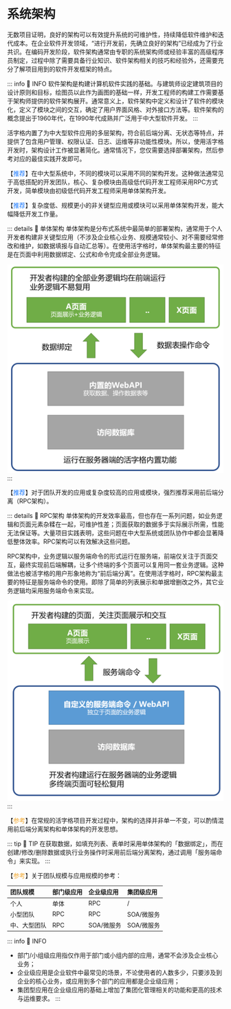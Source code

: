 # 系统架构

无数项目证明，良好的架构可以有效提升系统的可维护性，持续降低软件维护和迭代成本。在企业软件开发领域，“进行开发前，先确立良好的架构”已经成为了行业共识。在编码开发阶段，软件架构通常由专职的系统架构师或经验丰富的高级程序员制定，过程中除了需要具备行业知识、软件架构相关的技巧和经验外，还需要充分了解项目用到的软件开发框架的特点。

::: info 📍 INFO
软件架构是构建计算机软件实践的基础。与建筑师设定建筑项目的设计原则和目标，绘图员以此作为画图的基础一样，开发工程师的构建工作需要基于架构师提供的软件架构展开。通常意义上，软件架构中定义和设计了软件的模块化，定义了模块之间的交互，确定了用户界面风格、对外接口方法等。软件架构的概念提出于1960年代，在1990年代成熟并广泛用于中大型软件开发。
:::

活字格内置了为中大型软件应用的多层架构，符合前后端分离、无状态等特点，并提供了包含用户管理、权限认证、日志、运维等非功能性模块。所以，使用活字格开发时，架构设计工作被显著简化。通常情况下，您仅需要选择部署架构，然后参考对应的最佳实践开发即可。

【<font color="#1677FF">推荐</font>】在中大型系统中，不同的模块可以采用不同的架构开发。这种做法通常见于高低搭配的开发团队，核心、复杂模块由高级低代码开发工程师采用RPC方式开发，简单模块由初级低代码开发工程师采用单体架构开发。

【<font color="#1677FF">推荐</font>】复杂度低、规模更小的非关键型应用或模块可以采用单体架构开发，能大幅降低开发工作量。

::: details 🔎 单体架构
单体架构是分布式系统中最简单的部署架构，通常用于个人开发者构建非关键型应用（不涉及企业核心业务、规模通常较小、对不需要经常修改和维护，如数据填报与自动汇总等）。在使用活字格时，单体架构最主要的特征是在页面中利用数据绑定、公式和命令完成全部业务逻辑。

![单体架构](../images/arch-system-single.png "单体架构")
:::

【<font color="#1677FF">推荐</font>】对于团队开发的应用或复杂度较高的应用或模块，强烈推荐采用前后端分离（RPC架构）。

::: details 🔎 RPC架构
单体架构的开发效率最高，但也存在一系列问题，如业务逻辑和页面元素杂糅在一起，可维护性差；页面获取的数据多于实际展示所需，性能无法保证等。大量项目实践表明，这些问题在中大型系统或团队协作中都会显著降低整体效率。RPC架构可以有效解决这些问题。

RPC架构中，业务逻辑以服务端命令的形式运行在服务端，前端仅关注于页面交互，最终实现前后端解耦，让多个终端的多个页面可以复用同一套业务逻辑。这种做法也被活字格的用户形象地称为“前后端分离”。在使用活字格时，RPC架构最主要的特征是服务端命令的使用。即除了简单的列表展示和单据增删改之外，其它业务逻辑均采用服务端命令来实现。

![RPC架构](../images/arch-system-rpc.png "RPC架构")
:::

【<font color="#F3AA34">参考</font>】在常规的活字格项目开发过程中，架构的选择并非单一不变，可以酌情混用前后端分离架构和单体架构的开发思想。

::: tip 🔔 TIP
在获取数据，如填充列表、表单时采用单体架构的「数据绑定」，而在创建/修改/删除数据或执行业务操作时采用前后端分离架构，通过调用「服务端命令」来实现。
:::

【<font color="#F3AA34">参考</font>】关于团队规模与应用规模的参考：

| 团队规模 | 部门级应用 | 企业级应用   | 集团级应用   |
|:-----|:------|:--------|:--------|
| 个人   | 单体    | RPC     | /       |
| 小型团队 | RPC   | RPC     | SOA/微服务 |
| 中、大型团队| RPC   | SOA/微服务 | SOA/微服务 |

::: info 📍 INFO
- 部门/小组级应用指仅作用于部门或小组内部的应用，通常不会涉及企业核心业务；
- 企业级应用是企业软件中最常见的场景，不论使用者的人数多少，只要涉及到企业的核心业务，或应用到多个部门的应用都是企业级应用；
- 集团型应用在企业级应用的基础上增加了集团化管理相关的功能和更高的技术与运维要求。
:::